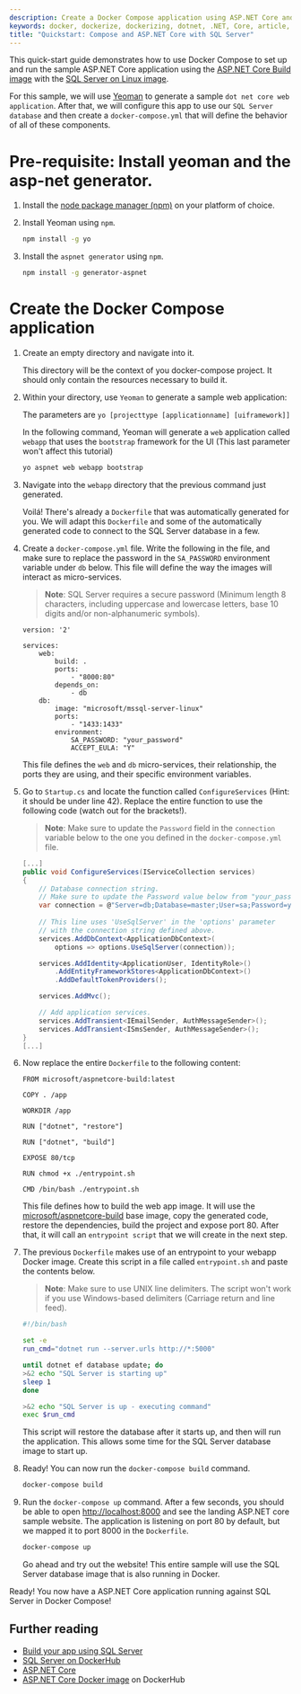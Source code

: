 ```yaml
---
description: Create a Docker Compose application using ASP.NET Core and SQL Server on Linux in Docker. 
keywords: docker, dockerize, dockerizing, dotnet, .NET, Core, article, example, platform, installation, containers, images, image, dockerfile, build, ASP.NET Core, SQL Server, mssql
title: "Quickstart: Compose and ASP.NET Core with SQL Server"
---
```


This quick-start guide demonstrates how to use Docker Compose to set up and run the sample ASP.NET Core application using the [ASP.NET Core Build image](https://hub.docker.com/r/microsoft/aspnetcore-build/) with the [SQL Server on Linux image](https://hub.docker.com/r/microsoft/mssql-server-linux/).

For this sample, we will use [Yeoman](http://yeoman.io/) to generate a sample `dot net core web application`. After that, we will configure this app to use our `SQL Server database` and then create a `docker-compose.yml` that will define the behavior of all of these components.

# Pre-requisite: Install yeoman and the asp-net generator.

1. Install the [node package manager (npm)](http://blog.npmjs.org/post/85484771375/how-to-install-npm) on your platform of choice.

1. Install Yeoman using `npm`.

    ```bash
    npm install -g yo
    ```

1. Install the `aspnet generator` using `npm`.

    ```bash
    npm install -g generator-aspnet
    ```

# Create the Docker Compose application

1. Create an empty directory and navigate into it.

    This directory will be the context of you docker-compose project. It should only contain the resources necessary to build it.

1. Within your directory, use `Yeoman` to generate a sample web application:

    The parameters are `yo [projecttype [applicationname] [uiframework]]`
    
    In the following command, Yeoman will generate a `web` application called `webapp` that uses the `bootstrap` framework for the UI (This last parameter won't affect this tutorial)

    ```bash
    yo aspnet web webapp bootstrap
    ``` 

1. Navigate into the `webapp` directory that the previous command just generated. 

    Voilá! There's already a `Dockerfile` that was automatically generated for you. We will adapt this `Dockerfile` and some of the automatically generated code to connect to the SQL Server database in a few.

1. Create a `docker-compose.yml` file. Write the following in the file, and make sure to replace the password in the `SA_PASSWORD` environment variable under `db` below. This file will define the way the images will interact as micro-services. 

    >**Note**: SQL Server requires a secure password (Minimum length 8 characters, including uppercase and lowercase letters, base 10 digits and/or non-alphanumeric symbols).

    ```
    version: '2'

    services:
        web:
            build: .
            ports: 
                - "8000:80"
            depends_on:
                - db
        db:
            image: "microsoft/mssql-server-linux"
            ports: 
                - "1433:1433"
            environment:
                SA_PASSWORD: "your_password"
                ACCEPT_EULA: "Y"
    ```

    This file defines the `web` and `db` micro-services, their relationship, the ports they are using, and their specific environment variables.

1. Go to `Startup.cs` and locate the function called `ConfigureServices` (Hint: it should be under line 42). Replace the entire function to use the following code (watch out for the brackets!).

    >**Note**: Make sure to update the `Password` field in the `connection` variable below to the one you defined in the `docker-compose.yml` file.

    ```csharp
    [...]
    public void ConfigureServices(IServiceCollection services)
    {
        // Database connection string. 
        // Make sure to update the Password value below from "your_password" to your actual password.
        var connection = @"Server=db;Database=master;User=sa;Password=your_password;";
        
        // This line uses 'UseSqlServer' in the 'options' parameter
        // with the connection string defined above.
        services.AddDbContext<ApplicationDbContext>(
            options => options.UseSqlServer(connection));

        services.AddIdentity<ApplicationUser, IdentityRole>()
            .AddEntityFrameworkStores<ApplicationDbContext>()
            .AddDefaultTokenProviders();

        services.AddMvc();

        // Add application services.
        services.AddTransient<IEmailSender, AuthMessageSender>();
        services.AddTransient<ISmsSender, AuthMessageSender>();
    }
    [...]
    ```

1. Now replace the entire `Dockerfile` to the following content:

    ```
    FROM microsoft/aspnetcore-build:latest

    COPY . /app

    WORKDIR /app

    RUN ["dotnet", "restore"]

    RUN ["dotnet", "build"]

    EXPOSE 80/tcp

    RUN chmod +x ./entrypoint.sh

    CMD /bin/bash ./entrypoint.sh
    ```

    This file defines how to build the web app image. It will use the [microsoft/aspnetcore-build](https://hub.docker.com/r/microsoft/aspnetcore-build/) base image, copy the generated code, restore the dependencies, build the project and expose port 80. After that, it will call an `entrypoint script` that we will create in the next step. 

1. The previous `Dockerfile` makes use of an entrypoint to your webapp Docker image. Create this script in a file called `entrypoint.sh` and paste the contents below.

    >**Note**: Make sure to use UNIX line delimiters. The script won't work if you use Windows-based delimiters (Carriage return and line feed).

    ```bash
    #!/bin/bash

    set -e
    run_cmd="dotnet run --server.urls http://*:5000"

    until dotnet ef database update; do
    >&2 echo "SQL Server is starting up"
    sleep 1
    done

    >&2 echo "SQL Server is up - executing command"
    exec $run_cmd
    ```

    This script will restore the database after it starts up, and then will run the application. This allows some time for the SQL Server database image to start up.

1. Ready! You can now run the `docker-compose build` command.

    ```bash
    docker-compose build
    ```

1. Run the `docker-compose up` command. After a few seconds, you should be able to open [http://localhost:8000](http://localhost:8000) and see the landing ASP.NET core sample website. The application is listening on port 80 by default, but we mapped it to port 8000 in the `Dockerfile`.

    ```bash
    docker-compose up
    ```

    Go ahead and try out the website! This entire sample will use the SQL Server database image that is also running in Docker.

Ready! You now have a ASP.NET Core application running against SQL Server in Docker Compose!

## Further reading

- [Build your app using SQL Server](https://www.microsoft.com/en-us/sql-server/developer-get-started/?utm_medium=Referral&utm_source=docs.docker.com)
- [SQL Server on DockerHub](https://hub.docker.com/r/microsoft/mssql-server-linux/)
- [ASP.NET Core](https://www.asp.net/core)
- [ASP.NET Core Docker image](https://hub.docker.com/r/microsoft/aspnetcore/) on DockerHub